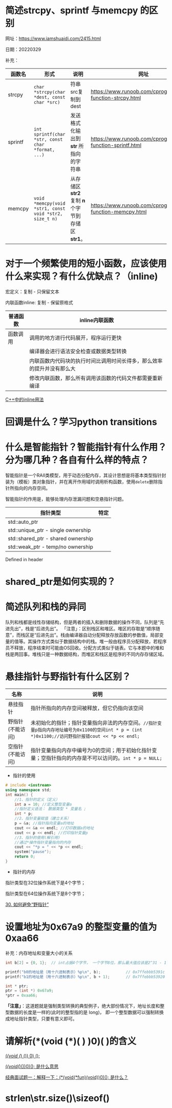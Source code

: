 # 简述strcpy、sprintf 与memcpy 的区别

网址：https://www.iamshuaidi.com/2415.html

日期：20220329

补充：

| 函数名  | 形式                                                   | 说明                                                   | 网址                                                        |
| ------- | ------------------------------------------------------ | ------------------------------------------------------ | ----------------------------------------------------------- |
| strcpy  | `char *strcpy(char *dest, const char *src)`            | 符串src复制到dest                                      | https://www.runoob.com/cprogramming/c-function-strcpy.html  |
| sprintf | `int sprintf(char *str, const char *format, ...)`      | 发送格式化输出到 **str** 所指向的字符串                | https://www.runoob.com/cprogramming/c-function-sprintf.html |
| memcpy  | `void *memcpy(void *str1, const void *str2, size_t n)` | 从存储区 **str2** 复制 **n** 个字节到存储区 **str1**。 | https://www.runoob.com/cprogramming/c-function-memcpy.html  |

# 对于一个频繁使用的短小函数，应该使用什么来实现？有什么优缺点？（inline)

宏定义：复制 - 只保留文本

内联函数inline: 复制 - 保留原格式

| 普通函数 | inline内联函数                                               |
| -------- | ------------------------------------------------------------ |
| 函数调用 | 调用的地方进行代码展开，程序运行更快                         |
|          | 编译器会进行语法安全检查或数据类型转换                       |
|          | 内联函数内代码块的执行时间比调用时间长得多，那么效率的提升并没有那么大 |
|          | 修改内联函数，那么所有调用该函数的代码文件都需要重新编译     |

[C++中的inline用法](https://www.cnblogs.com/fnlingnzb-learner/p/6423917.html)

# 回调是什么？学习python transitions

# 什么是智能指针？智能指针有什么作用？分为哪几种？各自有什么样的特点？

智能指针是一个RAII类模型，用于动态分配内存，其设计思想是将基本类型指针封装为（模板）类对象指针，并在离开作用域时调用析构函数，使用`delete`删除指针所指向的内存空间。

智能指针的作用是，能够处理内存泄漏问题和空悬指针问题。

| 指针类型                           | 特定 |
| ---------------------------------- | ---- |
| std::auto_ptr                      |      |
| std::unique_ptr - single ownership |      |
| std::shared_ptr - shared ownership |      |
| std::weak_ptr - temp/no ownership  |      |

Defined in <memory> header

# shared_ptr是如何实现的？

# 简述队列和栈的异同

队列和栈都是线性存储结构，但是两者的插入和删除数据的操作不同，队列是“先进先出”，栈是“后进先出”。
「注意」：区别栈区和堆区。堆区的存取是“顺序随意”，而栈区是“后进先出”。栈由编译器自动分配释放存放函数的参数值，局部变量的值等。其操作方式类似于数据结构中的栈。堆一般由程序员分配释放，若程序员不释放，程序结束时可能由OS回收。分配方式类似于链表。它与本题中的堆和栈是两回事。堆栈只是一种数据结构，而堆区和栈区是程序的不同内存存储区域。

# 悬挂指针与野指针有什么区别？

| 名称             | 说明                                                         |
| ---------------- | ------------------------------------------------------------ |
| 悬挂指针         | 指针所指向的内存空间被释放，但它仍指向该空间                 |
| 野指针(不能访问) | 未初始化的指针；指针变量指向非法的内存空间。`//指针变量p指向内存地址编号为0x1100的空间int * p = (int *)0x1100;//访问野指针报错cout << *p << endl;` |
| 空指针(不能访问) | 指针变量指向内存中编号为0的空间；用于初始化指针变量；空指针指向的内存是不可以访问的。`int * p = NULL;` |

- 指针的使用

```c++
# include <iostream>
using namespace std;
int main() {
    //1、指针的定义（定义）
    int a = 10; //定义整型变量a
    //指针定义语法： 数据类型 * 变量名 ;
    int * p;
    //2、指针变量赋值（建立关系）
    p = &a; //指针指向变量a的地址
    cout << &a << endl; //打印数据a的地址
    cout << p << endl; //打印指针变量p
    //3、指针的使用(解引用)
    //通过*操作指针变量指向的内存
    cout << "*p = " << *p << endl;
    system("pause");
    return 0;
}
```

- 指针的内存

指针类型在32位操作系统下是4个字节；

指针类型在64位操作系统下是8个字节；

[30. 如何避免“野指针”](https://link.zhihu.com/?target=https%3A//www.iamshuaidi.com/%3Fp%3D2462)

# 设置地址为0x67a9 的整型变量的值为0xaa66

补充：内存地址和变量大小的关系

```c++
int b[2] = {0, 1};  // int占据4个字节， 一个字节8位，那么最大值应该是2^31 - 1(0X7FFFFFFF/INT_MAX),最小值为-2^31

printf("b0的地址是（用十六进制表示）%p\n", b);   		// 0x7ffebbb5391c  //这里的单位是字节
printf("b1的地址是（用十六进制表示）%p\n", b + 1);		// 0x7ffebbb53920  (+ 4)
```

```c++
int * ptr;
ptr = (int *) 0x67a9;
*ptr = 0xaa66;
```

**「注意」**：这道题就是强制类型转换的典型例子，绝大部份情况下，地址长度和整型数据的长度是一样的(此时的整型指的是 long)， 即一个整型数据可以强制转换成地址指针类型，只要有意义即可。

# 请解析(\*(void (\*)( ) )0)( )的含义

[(*(void (*) ()) 0) ();](https://blog.csdn.net/changexhao/article/details/82556711)

[(*(void(*)())0)(); 是什么意思](https://blog.csdn.net/han8040laixin/article/details/78281884?spm=1001.2101.3001.6650.6&utm_medium=distribute.pc_relevant.none-task-blog-2%7Edefault%7EBlogCommendFromBaidu%7ERate-6.pc_relevant_default&depth_1-utm_source=distribute.pc_relevant.none-task-blog-2%7Edefault%7EBlogCommendFromBaidu%7ERate-6.pc_relevant_default&utm_relevant_index=10)

[经典面试题一：解释一下：(*(void(*fun)(void))0)(); 是什么？](https://blog.csdn.net/qq_38290047/article/details/105294148?spm=1001.2101.3001.6650.8&utm_medium=distribute.pc_relevant.none-task-blog-2%7Edefault%7ECTRLIST%7ERate-8.pc_relevant_default&depth_1-utm_source=distribute.pc_relevant.none-task-blog-2%7Edefault%7ECTRLIST%7ERate-8.pc_relevant_default&utm_relevant_index=12)

# strlen\str.size()\sizeof()

